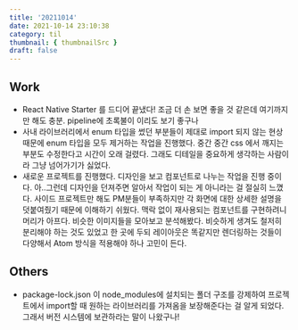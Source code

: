 ```yaml
---
title: '20211014'
date: 2021-10-14 23:10:38
category: til
thumbnail: { thumbnailSrc }
draft: false
---
```


## Work

- React Native Starter 를 드디어 끝냈다! 조금 더 손 보면 좋을 것 같은데 여기까지만 해도 충분. pipeline에 초록불이 이리도 보기 좋구나
- 사내 라이브러리에서 enum 타입을 썼던 부분들이 제대로 import 되지 않는 현상 때문에 enum 타입을 모두 제거하는 작업을 진행했다. 중간 중간 css 에서 깨지는 부분도 수정한다고 시간이 오래 걸렸다. 그래도 디테일을 중요하게 생각하는 사람이라 그냥 넘어가기가 싫었다.
- 새로운 프로젝트를 진행했다. 디자인을 보고 컴포넌트로 나누는 작업을 진행 중이다. 아..그런데 디자인을 던져주면 알아서 작업이 되는 게 아니라는 걸 절실히 느꼈다. 사이드 프로젝트만 해도 PM분들이 부족하지만 각 화면에 대한 상세한 설명을 덧붙여줬기 때문에 이해하기 쉬웠다. 맥락 없이 재사용되는 컴포넌트를 구현하려니 머리가 아프다. 비슷한 이미지들을 모아보고 분석해봤다. 비슷하게 생겨도 철저히 분리해야 하는 것도 있었고 한 곳에 두되 레이아웃은 똑같지만 렌더링하는 것들이 다양해서 Atom 방식을 적용해야 하나 고민이 든다.

## Others

- package-lock.json 이 node_modules에 설치되는 폴더 구조를 강제하여 프로젝트에서 import할 때 원하는 라이브러리를 가져옴을 보장해준다는 걸 알게 되었다. 그래서 버전 시스템에 보관하라는 말이 나왔구나!
